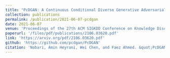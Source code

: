 ```yaml
---
title: "PcDGAN: A Continuous Conditional Diverse Generative Adversarial Network For Inverse Design"
collection: publications
permalink: /publication/2021-06-07-pcdgan
date: 2021-06-07
venue: 'Proceedings of the 27th ACM SIGKDD Conference on Knowledge Discovery and Data Mining (KDD ’21)'
paperurl: '/files/pdf/publications/2106.03620.pdf'
link: 'https://arxiv.org/pdf/2106.03620.pdf'
github: 'https://github.com/pcdgan/PcDGAN'
citation: 'Nobari, Amin Heyrani, Wei Chen, and Faez Ahmed. &quot;PcDGAN: A Continuous Conditional Diverse Generative Adversarial Network For Inverse Design.&quot; In <i>Proceedings of the 27th ACM SIGKDD Conference on Knowledge Discovery and Data Mining (KDD ’21)</i>, August 14–18, 2021, Virtual Event, Singapore. ACM, New York, NY, USA, 12 pages. https://doi.org/10.1145/3447548.3467414'
---
```

